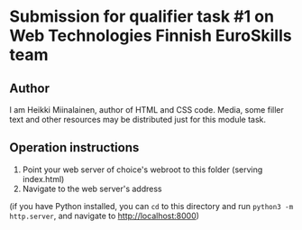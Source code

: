 # Submission for qualifier task #1 on Web Technologies Finnish EuroSkills team

## Author

I am Heikki Miinalainen, author of HTML and CSS code. Media, some filler text and other resources may be distributed just for this module task.

## Operation instructions

1. Point your web server of choice's webroot to this folder (serving index.html)
2. Navigate to the web server's address 

(if you have Python installed, you can `cd` to this directory and run `python3 -m http.server`, and navigate to [http://localhost:8000](http://localhost:8000))

